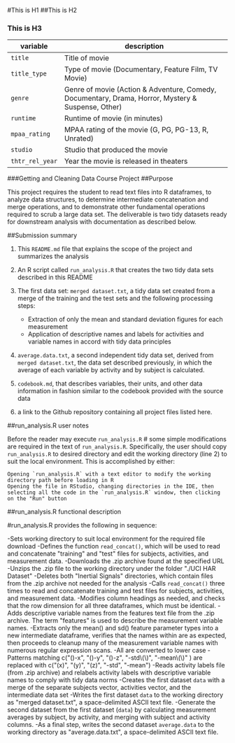 #This is H1
##This is H2
### This is H3

variable         | description
---------------- | ------------------------------------------------------------------
`title`	|	Title of movie
`title_type`	|	Type of movie (Documentary, Feature Film, TV Movie)
`genre`	|	Genre of movie (Action & Adventure, Comedy, Documentary, Drama, Horror, Mystery & Suspense, Other)
`runtime`	|	Runtime of movie (in minutes)
`mpaa_rating`	|	MPAA rating of the movie (G, PG, PG-13, R, Unrated)
`studio`	|	Studio that produced the movie
`thtr_rel_year`	|	Year the movie is released in theaters

###Getting and Cleaning Data Course Project
##Purpose

This project requires the student to read text files into R dataframes, to analyze data structures, to determine intermediate concatenation and merge operations, and to demonstrate other fundamental operations required to scrub a large data set.  The deliverable is two tidy datasets ready for downstream analysis with documentation as described below.

##Submission summary

1.  This `README.md` file that explains the scope of the project and summarizes the analysis

2.  An R script called `run_analysis.R` that creates the two tidy data sets described in this README

3.  The first data set:  `merged dataset.txt`, a tidy data set created from a merge of the training and the test sets and the following processing steps:

	- Extraction of only the mean and standard deviation figures for each measurement
	- Application of descriptive names and labels for activities and variable names in accord with tidy data principles

4.  `average.data.txt`, a second independent tidy data set, derived from `merged dataset.txt`, the data set described previously, in which the average of each variable by activity and by subject is calculated.

5.  `codebook.md`, that describes variables, their units, and other data information in fashion similar to the codebook provided with the source data

6.  a link to the Github repository containing all project files listed here.

##run_analysis.R user notes

Before the reader may execute `run_analysis.R` # some simple modifications are required in the text of `run_analysis.R`.  Specifically, the user should copy `run_analysis.R` to desired directory and edit the working directory (line 2) to suit the local environment.  This is accomplished by either:

	Opening `run_analysis.R` with a text editor to modify the working directory path before loading in R
	Opening the file in RStudio, changing directories in the IDE, then selecting all the code in the `run_analysis.R` window, then clicking on the "Run" button

##run_analysis.R functional description

#run_analysis.R provides the following in sequence:

-Sets working directory to suit local environment for the required file download
-Defines the function `read_concat()`, which will be used to read and concatenate "training" and "test" files for subjects, activities, and measurement data.
-Downloads the .zip archive found at the specified URL
-Unzips the .zip file to the working directory under the folder "./UCI HAR Dataset"
-Deletes both "Inertial Signals" directories, which contain files from the .zip archive not needed for the analysis
-Calls `read_concat()` three times to read and concatenate training and test files for subjects, activities, and measurement data.
-Modifies column headings as needed, and checks that the row dimension for all three dataframes, which must be identical.
-Adds descriptive variable names from the features text file from the .zip archive.  The term "features" is used to describe the measurement variable names.
-Extracts only the mean() and sd() feature parameter types into a new intermediate dataframe, verifies that the names within are as expected, then proceeds to cleanup many of the measurement variable names with numerous regular expression scans.
	-All are converted to lower case
	-Patterns matching c("()-x", "()-y", "()-z", "-std\\(\\)", "-mean\\(\\)" ) are replaced with c("(x)", "(y)", "(z)", "-std", "-mean")
-Reads activity labels file (from .zip archive) and relabels activity labels with descriptive variable names to comply with tidy data norms
-Creates the first dataset `data` with a merge of the separate subjects vector, activities vector, and the intermediate data set
-Writes the first dataset `data` to the working directory as "merged dataset.txt", a space-delimited ASCII text file.
-Generate the second dataset from the first dataset (`data`) by calculating measurement averages by subject, by activity, and merging with subject and activity columns.
-As a final step, writes the second dataset `average.data` to the working directory as "average.data.txt", a space-delimited ASCII text file.
